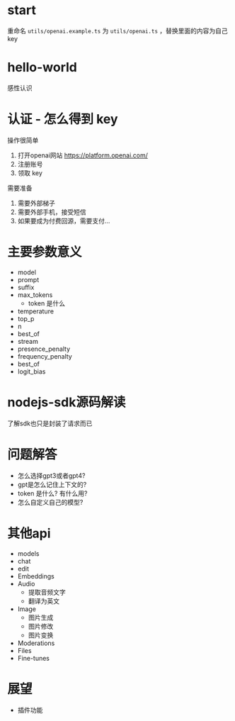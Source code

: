 # start
重命名 ```utils/openai.example.ts``` 为 ```utils/openai.ts``` ，替换里面的内容为自己key

# hello-world 
感性认识
# 认证 - 怎么得到 key
操作很简单
1. 打开openai网站 https://platform.openai.com/
2. 注册账号
3. 领取 key

需要准备
1. 需要外部梯子
2. 需要外部手机，接受短信
3. 如果要成为付费回源，需要支付...


# 主要参数意义 
- model
- prompt
- suffix
- max_tokens 
  - token 是什么
- temperature
- top_p
- n
- best_of
- stream
- presence_penalty
- frequency_penalty
- best_of
- logit_bias


# nodejs-sdk源码解读
了解sdk也只是封装了请求而已
# 问题解答
- 怎么选择gpt3或者gpt4?
- gpt是怎么记住上下文的?
- token 是什么? 有什么用?
- 怎么自定义自己的模型?

# 其他api
- models
- chat
- edit
- Embeddings
- Audio
  - 提取音频文字
  - 翻译为英文
- Image
  - 图片生成
  - 图片修改
  - 图片变换
- Moderations
- Files
- Fine-tunes


# 展望
- 插件功能
